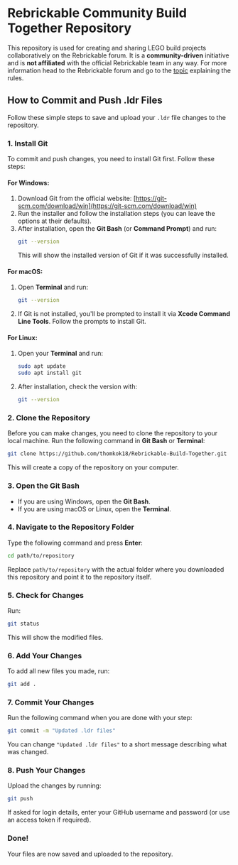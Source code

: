 # Rebrickable Community Build Together Repository

This repository is used for creating and sharing LEGO build projects collaboratively on the Rebrickable forum. It is a **community-driven** initiative and is **not affiliated** with the official Rebrickable team in any way. For more information head to the Rebrickable forum and go to the [topic](https://forum.rebrickable.com/t/building-together/58702) explaining the rules.

## How to Commit and Push .ldr Files

Follow these simple steps to save and upload your `.ldr` file changes to the repository.

### 1. Install Git
To commit and push changes, you need to install Git first. Follow these steps:

#### For Windows:
1. Download Git from the official website: [https://git-scm.com/download/win](https://git-scm.com/download/win)
2. Run the installer and follow the installation steps (you can leave the options at their defaults).
3. After installation, open the **Git Bash** (or **Command Prompt**) and run:
   ```sh
   git --version
   ```
   This will show the installed version of Git if it was successfully installed.

#### For macOS:
1. Open **Terminal** and run:
   ```sh
   git --version
   ```
2. If Git is not installed, you'll be prompted to install it via **Xcode Command Line Tools**. Follow the prompts to install Git.

#### For Linux:
1. Open your **Terminal** and run:
   ```sh
   sudo apt update
   sudo apt install git
   ```
2. After installation, check the version with:
   ```sh
   git --version
   ```

### 2. Clone the Repository
Before you can make changes, you need to clone the repository to your local machine. Run the following command in **Git Bash** or **Terminal**:
```sh
git clone https://github.com/thomkok18/Rebrickable-Build-Together.git
```
This will create a copy of the repository on your computer.

### 3. Open the Git Bash
- If you are using Windows, open the **Git Bash**.
- If you are using macOS or Linux, open the **Terminal**.

### 4. Navigate to the Repository Folder
Type the following command and press **Enter**:
```sh
cd path/to/repository
```
Replace `path/to/repository` with the actual folder where you downloaded this repository and point it to the repository itself.

### 5. Check for Changes
Run:
```sh
git status
```
This will show the modified files.

### 6. Add Your Changes
To add all new files you made, run:
```sh
git add .
```

### 7. Commit Your Changes
Run the following command when you are done with your step:
```sh
git commit -m "Updated .ldr files"
```
You can change `"Updated .ldr files"` to a short message describing what was changed.

### 8. Push Your Changes
Upload the changes by running:
```sh
git push
```
If asked for login details, enter your GitHub username and password (or use an access token if required).

### Done!
Your files are now saved and uploaded to the repository.
